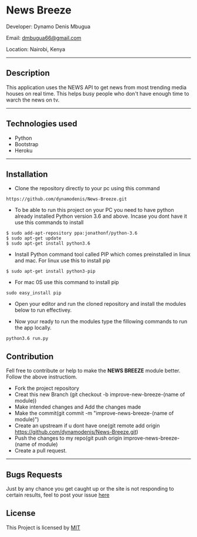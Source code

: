 # News Breeze

Developer: Dynamo Denis Mbugua

Email: dmbugua66@gmail.com

Location: Nairobi, Kenya

---
## Description

This application uses the NEWS API to get news from most trending media houses on real time. This helps busy people who don't have enough time to warch the news on tv.

---
## Technologies used

- Python
- Bootstrap
- Heroku

---

## Installation
- Clone the repository directly to your pc using this command
```
https://github.com/dynamodenis/News-Breeze.git
```
- To be able to run this project on your PC you need to have python already installed Python version 3.6 and above. Incase you dont have it use this commands to install

```
$ sudo add-apt-repository ppa:jonathonf/python-3.6
$ sudo apt-get update
$ sudo apt-get install python3.6
```
- Install Python command tool called PIP which comes preinstalled in linux and mac.
For linux use this to install pip
```
$ sudo apt-get install python3-pip 
```
- For mac 0S use this command to install pip
```
sudo easy_install pip
```
- Open your editor and run the cloned repository and install the modules below to run effectivey.


- Now your ready to run the modules type the fillowing commands to run the app locally.
```
python3.6 run.py
```

## Contribution

Fell free to contribute or help to make the **NEWS BREEZE** module better. Follow the above instructiom.

- Fork the project repository
- Creat this new Branch (git checkout -b improve-new-breeze-(name of module))
- Make intended changes and Add the changes made
- Make the commit(git commit -m "improve-news-breeze-(name of module)")
- Create an upstream if u dont have one(git remote add origin https://github.com/dynamodenis/News-Breeze.git)
- Push the changes to my repo(git push origin improve-news-breeze-(name of module)
- Create a pull request.

---
## Bugs Requests

Just by any chance you get caught up or the site is not responding to certain results, feel to post your issue [here](https://github.com/dynamodenis/News-Breeze/issues/new)

## License

This Project is licensed by [MIT](License.txt)




